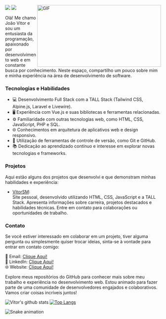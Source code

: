  <img align="right" alt="GIF" src="https://github.com/abhisheknaiidu/abhisheknaiidu/blob/master/code.gif?raw=true" 
      width="400" height="200" />
![](https://visitor-badge.glitch.me/badge?page_id=VitorSMaia.VitorSMaia)
![](https://img.shields.io/github/watchers/VitorSMaia/VitorSMaia.svg)

Olá! Me chamo João Vitor e sou um entusiasta da programação, apaixonado por desenvolvimento web e em constante busca por conhecimento. Neste espaço, compartilho um pouco sobre mim e minha experiência na área de desenvolvimento de software.


### Tecnologias e Habilidades
- 💻 Desenvolvimento Full Stack com a TALL Stack (Tailwind CSS, Alpine.js, Laravel e Livewire).
- 🖥️ Experiência com Vue.js e suas bibliotecas e ferramentas relacionadas.
- ⚙️ Familiaridade com outras tecnologias web, como HTML, CSS, JavaScript, PHP e SQL.
- 🌐 Conhecimentos em arquitetura de aplicativos web e design responsivo.
- 🧰 Utilização de ferramentas de controle de versão, como Git e GitHub.
- 📚 Dedicação ao aprendizado contínuo e interesse em explorar novas tecnologias e frameworks.


### Projetos
Aqui estão alguns dos projetos que desenvolvi e que demonstram minhas habilidades e experiência:

- [VitorSM](https://github.com/VitorSMaia/VitorSM): <br>
Site pessoal, desenvolvido utilizando HTML, CSS, JavaScript e a TALL Stack. Apresenta informações sobre carreira, projetos destacados e habilidades técnicas. Entre em contato para colaborações ou oportunidades de trabalho.


### Contato
Se você estiver interessado em colaborar em um projeto, tiver alguma pergunta ou simplesmente quiser trocar ideias, sinta-se à vontade para entrar em contato comigo:

📧 Email: [Clique Aqui!](mailto:vitor.smaia1@gmail.com)</br>
💼 LinkedIn: [Clique Aqui!](https://www.linkedin.com/in/vitorsmaia/)</br>
🌐 Website: [Clique Aqui!](https://vitormaia.dev.br)</br>

Explore meus repositórios do GitHub para conhecer mais sobre meu trabalho e experiência no desenvolvimento web. Estou animado para fazer parte de uma comunidade de desenvolvedores engajados e colaborativos. Vamos criar coisas incríveis juntos!

![Vitor's github stats](https://github-readme-stats.vercel.app/api?username=VitorSMaia&count_private=true&show_icons=true&theme=algolia) 
[![Top Langs](https://github-readme-stats.vercel.app/api/top-langs/?username=VitorSMaia&layout=compact)](https://github.com/anuraghazra/github-readme-stats)


![Snake animation](https://github.com/VitorSMaia/vitormaia/blob/output/github-contribution-grid-snake.svg)
